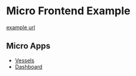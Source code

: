 # Micro Frontend Example

[example url](https://gentle-dawn-27713.herokuapp.com/)

## Micro Apps

- [Vessels](https://caring-control.surge.sh/)
- [Dashboard](https://ripe-texture.surge.sh/)
